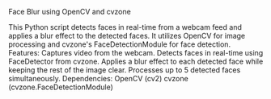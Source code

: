 Face Blur using OpenCV and cvzone

This Python script detects faces in real-time from a webcam feed and applies a blur effect to the detected faces. It utilizes OpenCV for image processing and cvzone's FaceDetectionModule for face detection.
           Features:
Captures video from the webcam.
Detects faces in real-time using FaceDetector from cvzone.
Applies a blur effect to each detected face while keeping the rest of the image clear.
Processes up to 5 detected faces simultaneously.
            Dependencies:
OpenCV (cv2)
cvzone (cvzone.FaceDetectionModule)
